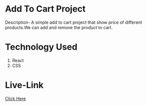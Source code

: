 # Add To Cart Project

Description- A simple add to cart project that show price of different products.We can add and remove the product to cart.

# Technology Used
1. React 
2. CSS

# Live-Link
[Click Here](https://63c2df333a644525ade13c46--snazzy-rolypoly-f919bd.netlify.app/)
